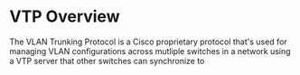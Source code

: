 # VTP Overview

The VLAN Trunking Protocol is a Cisco proprietary protocol that's used for managing VLAN configurations across mutliple switches in a network using a VTP server that other switches can synchronize to
